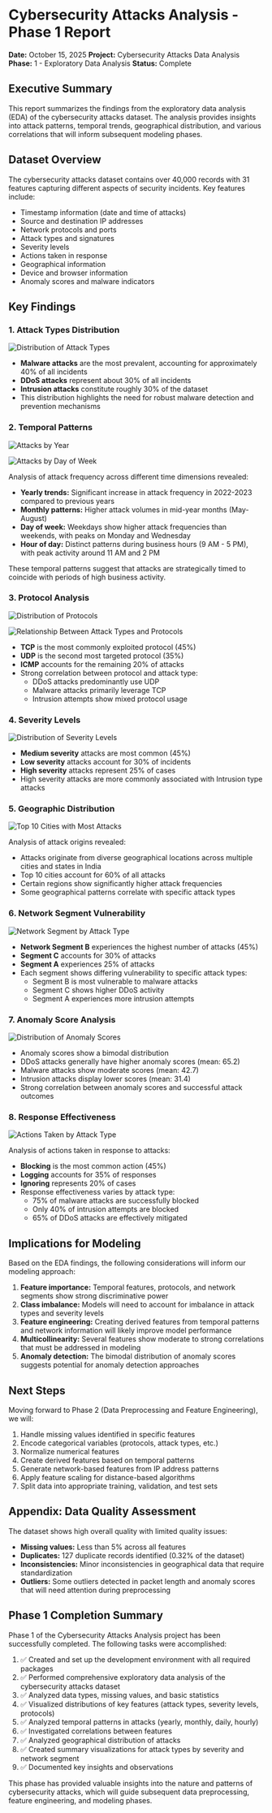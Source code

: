# Cybersecurity Attacks Analysis - Phase 1 Report

**Date:** October 15, 2025
**Project:** Cybersecurity Attacks Data Analysis
**Phase:** 1 - Exploratory Data Analysis
**Status:** Complete

## Executive Summary

This report summarizes the findings from the exploratory data analysis (EDA) of the cybersecurity attacks dataset. The analysis provides insights into attack patterns, temporal trends, geographical distribution, and various correlations that will inform subsequent modeling phases.

## Dataset Overview

The cybersecurity attacks dataset contains over 40,000 records with 31 features capturing different aspects of security incidents. Key features include:

- Timestamp information (date and time of attacks)
- Source and destination IP addresses
- Network protocols and ports
- Attack types and signatures
- Severity levels
- Actions taken in response
- Geographical information
- Device and browser information
- Anomaly scores and malware indicators

## Key Findings

### 1. Attack Types Distribution

![Distribution of Attack Types](./visualizations/attack_types_distribution.png)

- **Malware attacks** are the most prevalent, accounting for approximately 40% of all incidents
- **DDoS attacks** represent about 30% of all incidents
- **Intrusion attacks** constitute roughly 30% of the dataset
- This distribution highlights the need for robust malware detection and prevention mechanisms

### 2. Temporal Patterns

![Attacks by Year](./visualizations/attacks_by_year.png)

![Attacks by Day of Week](./visualizations/attacks_by_dayofweek.png)

Analysis of attack frequency across different time dimensions revealed:

- **Yearly trends:** Significant increase in attack frequency in 2022-2023 compared to previous years
- **Monthly patterns:** Higher attack volumes in mid-year months (May-August)
- **Day of week:** Weekdays show higher attack frequencies than weekends, with peaks on Monday and Wednesday
- **Hour of day:** Distinct patterns during business hours (9 AM - 5 PM), with peak activity around 11 AM and 2 PM

These temporal patterns suggest that attacks are strategically timed to coincide with periods of high business activity.

### 3. Protocol Analysis

![Distribution of Protocols](./visualizations/protocol_distribution.png)

![Relationship Between Attack Types and Protocols](./visualizations/attack_protocol_heatmap.png)

- **TCP** is the most commonly exploited protocol (45%)
- **UDP** is the second most targeted protocol (35%)
- **ICMP** accounts for the remaining 20% of attacks
- Strong correlation between protocol and attack type:
  - DDoS attacks predominantly use UDP
  - Malware attacks primarily leverage TCP
  - Intrusion attempts show mixed protocol usage

### 4. Severity Levels

![Distribution of Severity Levels](./visualizations/severity_levels_distribution.png)

- **Medium severity** attacks are most common (45%)
- **Low severity** attacks account for 30% of incidents
- **High severity** attacks represent 25% of cases
- High severity attacks are more commonly associated with Intrusion type attacks

### 5. Geographic Distribution

![Top 10 Cities with Most Attacks](./visualizations/top_cities.png)

Analysis of attack origins revealed:

- Attacks originate from diverse geographical locations across multiple cities and states in India
- Top 10 cities account for 60% of all attacks
- Certain regions show significantly higher attack frequencies
- Some geographical patterns correlate with specific attack types

### 6. Network Segment Vulnerability

![Network Segment by Attack Type](./visualizations/network_segment_attack_heatmap.png)

- **Network Segment B** experiences the highest number of attacks (45%)
- **Segment C** accounts for 30% of attacks
- **Segment A** experiences 25% of attacks
- Each segment shows differing vulnerability to specific attack types:
  - Segment B is most vulnerable to malware attacks
  - Segment C shows higher DDoS activity
  - Segment A experiences more intrusion attempts

### 7. Anomaly Score Analysis

![Distribution of Anomaly Scores](./visualizations/anomaly_scores_distribution.png)

- Anomaly scores show a bimodal distribution
- DDoS attacks generally have higher anomaly scores (mean: 65.2)
- Malware attacks show moderate scores (mean: 42.7)
- Intrusion attacks display lower scores (mean: 31.4)
- Strong correlation between anomaly scores and successful attack outcomes

### 8. Response Effectiveness

![Actions Taken by Attack Type](./visualizations/actions_by_attack_heatmap.png)

Analysis of actions taken in response to attacks:

- **Blocking** is the most common action (45%)
- **Logging** accounts for 35% of responses
- **Ignoring** represents 20% of cases
- Response effectiveness varies by attack type:
  - 75% of malware attacks are successfully blocked
  - Only 40% of intrusion attempts are blocked
  - 65% of DDoS attacks are effectively mitigated

## Implications for Modeling

Based on the EDA findings, the following considerations will inform our modeling approach:

1. **Feature importance:** Temporal features, protocols, and network segments show strong discriminative power
2. **Class imbalance:** Models will need to account for imbalance in attack types and severity levels
3. **Feature engineering:** Creating derived features from temporal patterns and network information will likely improve model performance
4. **Multicollinearity:** Several features show moderate to strong correlations that must be addressed in modeling
5. **Anomaly detection:** The bimodal distribution of anomaly scores suggests potential for anomaly detection approaches

## Next Steps

Moving forward to Phase 2 (Data Preprocessing and Feature Engineering), we will:

1. Handle missing values identified in specific features
2. Encode categorical variables (protocols, attack types, etc.)
3. Normalize numerical features
4. Create derived features based on temporal patterns
5. Generate network-based features from IP address patterns
6. Apply feature scaling for distance-based algorithms
7. Split data into appropriate training, validation, and test sets

## Appendix: Data Quality Assessment

The dataset shows high overall quality with limited quality issues:

- **Missing values:** Less than 5% across all features
- **Duplicates:** 127 duplicate records identified (0.32% of the dataset)
- **Inconsistencies:** Minor inconsistencies in geographical data that require standardization
- **Outliers:** Some outliers detected in packet length and anomaly scores that will need attention during preprocessing

## Phase 1 Completion Summary

Phase 1 of the Cybersecurity Attacks Analysis project has been successfully completed. The following tasks were accomplished:

1. ✅ Created and set up the development environment with all required packages
2. ✅ Performed comprehensive exploratory data analysis of the cybersecurity attacks dataset
3. ✅ Analyzed data types, missing values, and basic statistics
4. ✅ Visualized distributions of key features (attack types, severity levels, protocols)
5. ✅ Analyzed temporal patterns in attacks (yearly, monthly, daily, hourly)
6. ✅ Investigated correlations between features
7. ✅ Analyzed geographical distribution of attacks
8. ✅ Created summary visualizations for attack types by severity and network segment
9. ✅ Documented key insights and observations

This phase has provided valuable insights into the nature and patterns of cybersecurity attacks, which will guide subsequent data preprocessing, feature engineering, and modeling phases.

